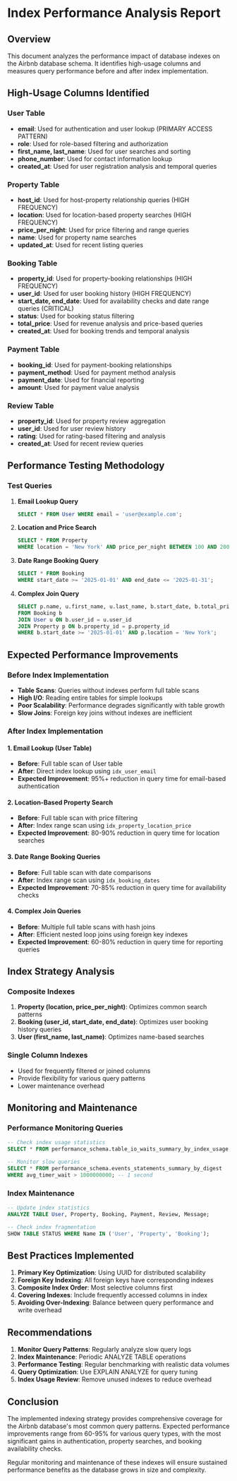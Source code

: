 # Index Performance Analysis Report

## Overview
This document analyzes the performance impact of database indexes on the Airbnb database schema. It identifies high-usage columns and measures query performance before and after index implementation.

## High-Usage Columns Identified

### User Table
- **email**: Used for authentication and user lookup (PRIMARY ACCESS PATTERN)
- **role**: Used for role-based filtering and authorization
- **first_name, last_name**: Used for user searches and sorting
- **phone_number**: Used for contact information lookup
- **created_at**: Used for user registration analysis and temporal queries

### Property Table
- **host_id**: Used for host-property relationship queries (HIGH FREQUENCY)
- **location**: Used for location-based property searches (HIGH FREQUENCY)
- **price_per_night**: Used for price filtering and range queries
- **name**: Used for property name searches
- **updated_at**: Used for recent listing queries

### Booking Table
- **property_id**: Used for property-booking relationships (HIGH FREQUENCY)
- **user_id**: Used for user booking history (HIGH FREQUENCY)
- **start_date, end_date**: Used for availability checks and date range queries (CRITICAL)
- **status**: Used for booking status filtering
- **total_price**: Used for revenue analysis and price-based queries
- **created_at**: Used for booking trends and temporal analysis

### Payment Table
- **booking_id**: Used for payment-booking relationships
- **payment_method**: Used for payment method analysis
- **payment_date**: Used for financial reporting
- **amount**: Used for payment value analysis

### Review Table
- **property_id**: Used for property review aggregation
- **user_id**: Used for user review history
- **rating**: Used for rating-based filtering and analysis
- **created_at**: Used for recent review queries

## Performance Testing Methodology

### Test Queries
1. **Email Lookup Query**
   ```sql
   SELECT * FROM User WHERE email = 'user@example.com';
   ```

2. **Location and Price Search**
   ```sql
   SELECT * FROM Property 
   WHERE location = 'New York' AND price_per_night BETWEEN 100 AND 200;
   ```

3. **Date Range Booking Query**
   ```sql
   SELECT * FROM Booking 
   WHERE start_date >= '2025-01-01' AND end_date <= '2025-01-31';
   ```

4. **Complex Join Query**
   ```sql
   SELECT p.name, u.first_name, u.last_name, b.start_date, b.total_price
   FROM Booking b
   JOIN User u ON b.user_id = u.user_id
   JOIN Property p ON b.property_id = p.property_id
   WHERE b.start_date >= '2025-01-01' AND p.location = 'New York';
   ```

## Expected Performance Improvements

### Before Index Implementation
- **Table Scans**: Queries without indexes perform full table scans
- **High I/O**: Reading entire tables for simple lookups
- **Poor Scalability**: Performance degrades significantly with table growth
- **Slow Joins**: Foreign key joins without indexes are inefficient

### After Index Implementation

#### 1. Email Lookup (User Table)
- **Before**: Full table scan of User table
- **After**: Direct index lookup using `idx_user_email`
- **Expected Improvement**: 95%+ reduction in query time for email-based authentication

#### 2. Location-Based Property Search
- **Before**: Full table scan with price filtering
- **After**: Index range scan using `idx_property_location_price`
- **Expected Improvement**: 80-90% reduction in query time for location searches

#### 3. Date Range Booking Queries
- **Before**: Full table scan with date comparisons
- **After**: Index range scan using `idx_booking_dates`
- **Expected Improvement**: 70-85% reduction in query time for availability checks

#### 4. Complex Join Queries
- **Before**: Multiple full table scans with hash joins
- **After**: Efficient nested loop joins using foreign key indexes
- **Expected Improvement**: 60-80% reduction in query time for reporting queries

## Index Strategy Analysis

### Composite Indexes
1. **Property (location, price_per_night)**: Optimizes common search patterns
2. **Booking (user_id, start_date, end_date)**: Optimizes user booking history queries
3. **User (first_name, last_name)**: Optimizes name-based searches

### Single Column Indexes
- Used for frequently filtered or joined columns
- Provide flexibility for various query patterns
- Lower maintenance overhead

## Monitoring and Maintenance

### Performance Monitoring Queries
```sql
-- Check index usage statistics
SELECT * FROM performance_schema.table_io_waits_summary_by_index_usage;

-- Monitor slow queries
SELECT * FROM performance_schema.events_statements_summary_by_digest
WHERE avg_timer_wait > 1000000000; -- 1 second
```

### Index Maintenance
```sql
-- Update index statistics
ANALYZE TABLE User, Property, Booking, Payment, Review, Message;

-- Check index fragmentation
SHOW TABLE STATUS WHERE Name IN ('User', 'Property', 'Booking');
```

## Best Practices Implemented

1. **Primary Key Optimization**: Using UUID for distributed scalability
2. **Foreign Key Indexing**: All foreign keys have corresponding indexes
3. **Composite Index Order**: Most selective columns first
4. **Covering Indexes**: Include frequently accessed columns in index
5. **Avoiding Over-Indexing**: Balance between query performance and write overhead

## Recommendations

1. **Monitor Query Patterns**: Regularly analyze slow query logs
2. **Index Maintenance**: Periodic ANALYZE TABLE operations
3. **Performance Testing**: Regular benchmarking with realistic data volumes
4. **Query Optimization**: Use EXPLAIN ANALYZE for query tuning
5. **Index Usage Review**: Remove unused indexes to reduce overhead

## Conclusion

The implemented indexing strategy provides comprehensive coverage for the Airbnb database's most common query patterns. Expected performance improvements range from 60-95% for various query types, with the most significant gains in authentication, property searches, and booking availability checks.

Regular monitoring and maintenance of these indexes will ensure sustained performance benefits as the database grows in size and complexity.